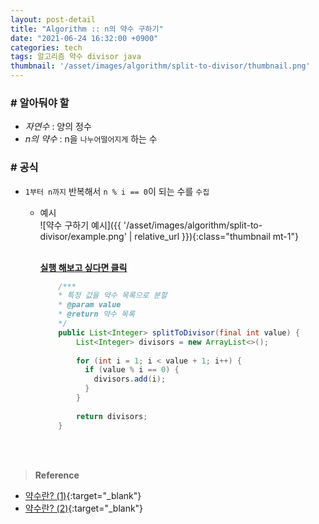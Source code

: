 ```yaml
---
layout: post-detail
title: "Algorithm :: n의 약수 구하기"
date: "2021-06-24 16:32:00 +0900"
categories: tech
tags: 알고리즘 약수 divisor java 
thumbnail: '/asset/images/algorithm/split-to-divisor/thumbnail.png'
---
```


### # 알아둬야 할
- *자연수* : 양의 정수
- *n의 약수* : n을 `나누어떨어지게` 하는 수

### # 공식
- `1부터 n까지` 반복해서 `n % i == 0`이 되는 수를 `수집`
 
    - 예시   
        ![약수 구하기 예시]({{ '/asset/images/algorithm/split-to-divisor/example.png' | relative_url }}){:class="thumbnail mt-1"}
    
        <br/>
        <a href="https://ideone.com/8fpcLO" target="_blank">
            <strong><i class="fas fa-play-circle"></i> 실행 해보고 싶다면 클릭</strong>
        </a>
        
        ```java
            /***
            * 특정 값을 약수 목록으로 분할
            * @param value
            * @return 약수 목록
            */
            public List<Integer> splitToDivisor(final int value) {
                List<Integer> divisors = new ArrayList<>();
                
                for (int i = 1; i < value + 1; i++) {
                  if (value % i == 0) {
                    divisors.add(i);
                  }
                }
                
                return divisors;
            }
        ``` 
<br/>
<br/>



> **Reference**
- [약수란? (1)](https://ko.wikipedia.org/wiki/%EC%95%BD%EC%88%98){:target="_blank"}
- [약수란? (2)](https://www.scienceall.com/%EC%95%BD%EC%88%98divisor/){:target="_blank"}
